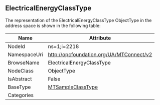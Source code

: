 <!-- objecttype -->
## ElectricalEnergyClassType
  
<!-- end of text -->
The representation of the ElectricalEnergyClassType ObjectType in the address space is shown in the following table:  

|Name|Attribute|
|---|---|
|NodeId|ns=1;i=2218|
|NamespaceUri|http://opcfoundation.org/UA/MTConnect/v2|
|BrowseName|ElectricalEnergyClassType|
|NodeClass|ObjectType|
|IsAbstract|False|
|BaseType|[MTSampleClassType](../../ObjectTypes/MTSampleClassType/readme.md)|
|Categories||


